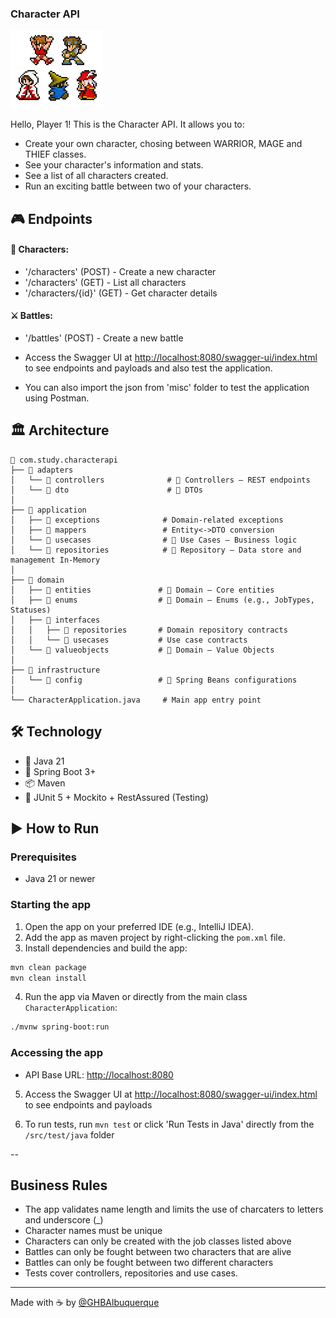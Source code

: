 ### Character API

![classes.png](misc%2Fclasses.png)

Hello, Player 1!
This is the Character API. It allows you to:
* Create your own character, chosing between WARRIOR, MAGE and THIEF classes.
* See your character's information and stats.
* See a list of all characters created.
* Run an exciting battle between two of your characters.


## 🎮 Endpoints

#### 🧝  Characters:

- '/characters' (POST) - Create a new character
- '/characters' (GET) - List all characters
- '/characters/{id}' (GET) - Get character details

#### ⚔️ Battles:

- '/battles' (POST) - Create a new battle 

* Access the Swagger UI at [http://localhost:8080/swagger-ui/index.html](http://localhost:8080/swagger-ui/index.html) to see endpoints and payloads and also test the application.

* You can also import the json from 'misc' folder to test the application using Postman.

## 🏛️ Architecture

```
📁 com.study.characterapi
├── 📁 adapters
│   └── 📁 controllers              # 🔹 Controllers – REST endpoints
│   └── 📁 dto                      # 🔹 DTOs
│
├── 📁 application
│   ├── 📁 exceptions              # Domain-related exceptions
│   ├── 📁 mappers                 # Entity<->DTO conversion
│   └── 📁 usecases                # 🔹 Use Cases – Business logic
│   └── 📁 repositories            # 🔹 Repository – Data store and management In-Memory
│
├── 📁 domain
│   ├── 📁 entities               # 🔹 Domain – Core entities
│   ├── 📁 enums                  # 🔹 Domain – Enums (e.g., JobTypes, Statuses)
│   ├── 📁 interfaces
│   │   ├── 📁 repositories       # Domain repository contracts
│   │   └── 📁 usecases           # Use case contracts
│   └── 📁 valueobjects           # 🔹 Domain – Value Objects 
│ 
├── 📁 infrastructure
│   └── 📁 config                 # 🔹 Spring Beans configurations
│
└── CharacterApplication.java     # Main app entry point
```

## 🛠 Technology

- 🧠 Java 21
- 🌱 Spring Boot 3+
- 📦 Maven
- 🧪 JUnit 5 + Mockito + RestAssured (Testing)

## ▶️ How to Run

### Prerequisites

- Java 21 or newer

### Starting the app

1. Open the app on your preferred IDE (e.g., IntelliJ IDEA).
2. Add the app as maven project by right-clicking the `pom.xml` file.
3. Install dependencies and build the app:

```bash
mvn clean package
mvn clean install 
```

4. Run the app via Maven or directly from the main class `CharacterApplication`:

```bash
./mvnw spring-boot:run
```

### Accessing the app

- API Base URL: [http://localhost:8080](http://localhost:8080)

5. Access the Swagger UI at [http://localhost:8080/swagger-ui/index.html](http://localhost:8080/swagger-ui/index.html) to see endpoints and payloads

6. To run tests, run `mvn test` or click 'Run Tests in Java' directly from the `/src/test/java` folder

--

## Business Rules

- The app validates name length and limits the use of charcaters to letters and underscore (_)
- Character names must be unique
- Characters can only be created with the job classes listed above
- Battles can only be fought between two characters that are alive
- Battles can only be fought between two different characters
- Tests cover controllers, repositories and use cases.

---

Made with ☕  by [@GHBAlbuquerque](https://github.com/GHBAlbuquerque)
